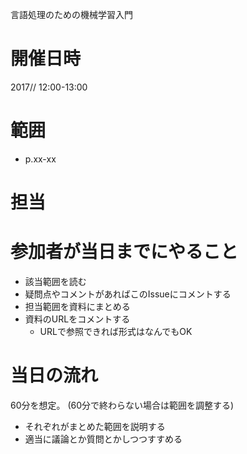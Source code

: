 言語処理のための機械学習入門

# 開催日時
2017// 12:00-13:00

# 範囲
* p.xx-xx

# 担当


# 参加者が当日までにやること
* 該当範囲を読む
* 疑問点やコメントがあればこのIssueにコメントする
* 担当範囲を資料にまとめる
* 資料のURLをコメントする
  * URLで参照できれば形式はなんでもOK

# 当日の流れ
60分を想定。
(60分で終わらない場合は範囲を調整する)

* それぞれがまとめた範囲を説明する
* 適当に議論とか質問とかしつつすすめる

